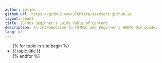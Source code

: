```yaml
---
author: jpliew
github_url: https://github.com/STEMTera/stemtera.github.io
layout: book2
title: (STMB) Beginner's Guide Table of Content
description: An Introduction to (STMB) and Beginner's HOWTO Use Guide.
lang: en
---
```

<ul>
{% for topic in site.begin %}
    <li><a href="{{ site.baseurl }}{{ topic.url }}">{{ topic.title }}</a></li>
{% endfor %}
</ul>

